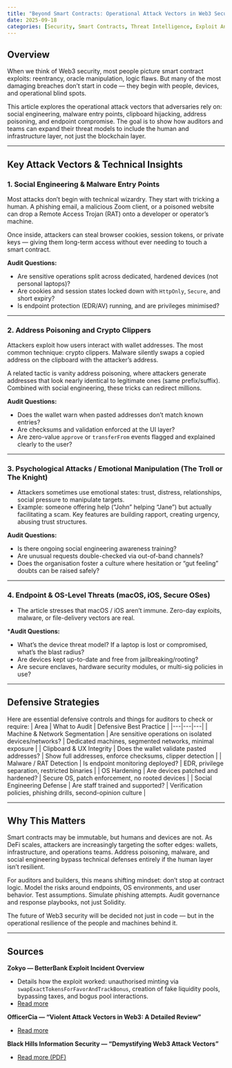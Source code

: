```yaml
---
title: "Beyond Smart Contracts: Operational Attack Vectors in Web3 Security"
date: 2025-09-18
categories: [Security, Smart Contracts, Threat Intelligence, Exploit Analysis, Auditing]
---
```


## Overview

When we think of Web3 security, most people picture smart contract exploits: reentrancy, oracle manipulation, logic flaws. But many of the most damaging breaches don’t start in code — they begin with people, devices, and operational blind spots.  

This article explores the operational attack vectors that adversaries rely on: social engineering, malware entry points, clipboard hijacking, address poisoning, and endpoint compromise. The goal is to show how auditors and teams can expand their threat models to include the human and infrastructure layer, not just the blockchain layer.

---

## Key Attack Vectors & Technical Insights

### 1. Social Engineering & Malware Entry Points

Most attacks don’t begin with technical wizardry. They start with tricking a human. A phishing email, a malicious Zoom client, or a poisoned website can drop a Remote Access Trojan (RAT) onto a developer or operator’s machine.  

Once inside, attackers can steal browser cookies, session tokens, or private keys — giving them long-term access without ever needing to touch a smart contract.

**Audit Questions:**
- Are sensitive operations split across dedicated, hardened devices (not personal laptops)?  
- Are cookies and session states locked down with `HttpOnly`, `Secure`, and short expiry?  
- Is endpoint protection (EDR/AV) running, and are privileges minimised?  

---

### 2. Address Poisoning and Crypto Clippers

Attackers exploit how users interact with wallet addresses. The most common technique: crypto clippers. Malware silently swaps a copied address on the clipboard with the attacker’s address.  

A related tactic is vanity address poisoning, where attackers generate addresses that look nearly identical to legitimate ones (same prefix/suffix). Combined with social engineering, these tricks can redirect millions.

**Audit Questions:**
- Does the wallet warn when pasted addresses don’t match known entries?  
- Are checksums and validation enforced at the UI layer?  
- Are zero-value `approve` or `transferFrom` events flagged and explained clearly to the user?  

---

### 3. Psychological Attacks / Emotional Manipulation (The Troll or The Knight)

- Attackers sometimes use emotional states: trust, distress, relationships, social pressure to manipulate targets.  
- Example: someone offering help (“John” helping “Jane”) but actually facilitating a scam. Key features are building rapport, creating urgency, abusing trust structures.

**Audit Questions:**
- Is there ongoing social engineering awareness training?  
- Are unusual requests double-checked via out-of-band channels?  
- Does the organisation foster a culture where hesitation or “gut feeling” doubts can be raised safely?  

---

### 4. Endpoint & OS-Level Threats (macOS, iOS, Secure OSes)

- The article stresses that macOS / iOS aren’t immune. Zero-day exploits, malware, or file-delivery vectors are real.  

***Audit Questions:**
- What’s the device threat model? If a laptop is lost or compromised, what’s the blast radius?  
- Are devices kept up-to-date and free from jailbreaking/rooting?  
- Are secure enclaves, hardware security modules, or multi-sig policies in use?  

---

## Defensive Strategies

Here are essential defensive controls and things for auditors to check or require:
| Area | What to Audit | Defensive Best Practice |
|---|---|---|
| Machine & Network Segmentation | Are sensitive operations on isolated devices/networks? | Dedicated machines, segmented networks, minimal exposure |
| Clipboard & UX Integrity | Does the wallet validate pasted addresses? | Show full addresses, enforce checksums, clipper detection |
| Malware / RAT Detection | Is endpoint monitoring deployed? | EDR, privilege separation, restricted binaries |
| OS Hardening | Are devices patched and hardened? | Secure OS, patch enforcement, no rooted devices |
| Social Engineering Defense | Are staff trained and supported? | Verification policies, phishing drills, second-opinion culture |

---

## Why This Matters

Smart contracts may be immutable, but humans and devices are not. As DeFi scales, attackers are increasingly targeting the softer edges: wallets, infrastructure, and operations teams. Address poisoning, malware, and social engineering bypass technical defenses entirely if the human layer isn’t resilient.  

For auditors and builders, this means shifting mindset: don’t stop at contract logic. Model the risks around endpoints, OS environments, and user behavior. Test assumptions. Simulate phishing attempts. Audit governance and response playbooks, not just Solidity.  

The future of Web3 security will be decided not just in code — but in the operational resilience of the people and machines behind it.

---
## Sources

**Zokyo — BetterBank Exploit Incident Overview**  
   - Details how the exploit worked: unauthorised minting via `swapExactTokensForFavorAndTrackBonus`, creation of fake liquidity pools, bypassing taxes, and bogus pool interactions.  
   - [Read more](https://zokyo.io/blog/betterbank-exploit-incident-overview/)

**OfficerCia — “Violent Attack Vectors in Web3: A Detailed Review”**  
   - [Read more](https://officercia.medium.com/violent-attack-vectors-in-web3-a-detailed-review-46afb031fe2d)

**Black Hills Information Security — “Demystifying Web3 Attack Vectors”**  
   - [Read more (PDF)](https://www.blackhillsinfosec.com/wp-content/uploads/2022/10/SLIDES_DemystifyingWeb3AttackVectors.pdf)